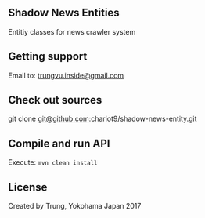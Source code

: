 ## Shadow News Entities 
Entitiy classes for news crawler system
## Getting support
Email to: trungvu.inside@gmail.com
## Check out sources
git clone git@github.com:chariot9/shadow-news-entity.git
## Compile and run API
Execute: `mvn clean install`  
## License
Created by Trung, Yokohama Japan 2017 
